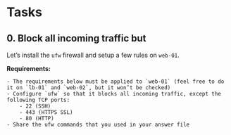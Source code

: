 # Tasks

## 0. Block all incoming traffic but

Let’s install the `ufw` firewall and setup a few rules on `web-01`.

**Requirements:**

    - The requirements below must be applied to `web-01` (feel free to do it on `lb-01` and `web-02`, but it won’t be checked)
    - Configure `ufw` so that it blocks all incoming traffic, except the following TCP ports:
    	- 22 (SSH)
    	- 443 (HTTPS SSL)
    	- 80 (HTTP)
    - Share the ufw commands that you used in your answer file
